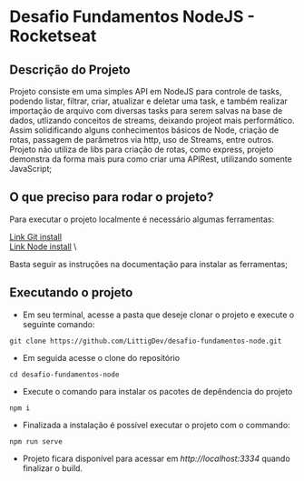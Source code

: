 # Desafio Fundamentos NodeJS - Rocketseat

## Descrição do Projeto

Projeto consiste em uma simples API em NodeJS para controle de tasks, podendo listar, filtrar, criar, atualizar e deletar uma task, e também realizar importação de arquivo com diversas tasks para serem salvas na base de dados, utlizando conceitos de streams, deixando projeot mais performático. Assim solidificando alguns conhecimentos básicos de Node, criação de rotas, passagem de parâmetros via http, uso de Streams, entre outros. Projeto não utiliza de libs para criação de rotas, como express, projeto demonstra da forma mais pura como criar uma APIRest, utilizando somente JavaScript;

## O que preciso para rodar o projeto?

Para executar o projeto localmente é necessário algumas ferramentas:

[Link Git install](https://git-scm.com/downloads) \
[Link Node install](https://nodejs.org/en/download) \

Basta seguir as instruções na documentação para instalar as ferramentas;

## Executando o projeto

 - Em seu terminal, acesse a pasta que deseje clonar o projeto e execute o seguinte comando:
```
git clone https://github.com/LittigDev/desafio-fundamentos-node.git
```
 - Em seguida acesse o clone do repositório
```
cd desafio-fundamentos-node
```
 - Execute o comando para instalar os pacotes de depêndencia do projeto
```
npm i
```
- Finalizada a instalação é possível executar o projeto com o commando:
```
npm run serve
```
- Projeto ficara disponível para acessar em _http://localhost:3334_ quando finalizar o build.


